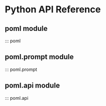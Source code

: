 # Python API Reference

## poml module

::: poml

## poml.prompt module

::: poml.prompt

## poml.api module

::: poml.api

<!-- This page is auto-generated from Python docstrings -->